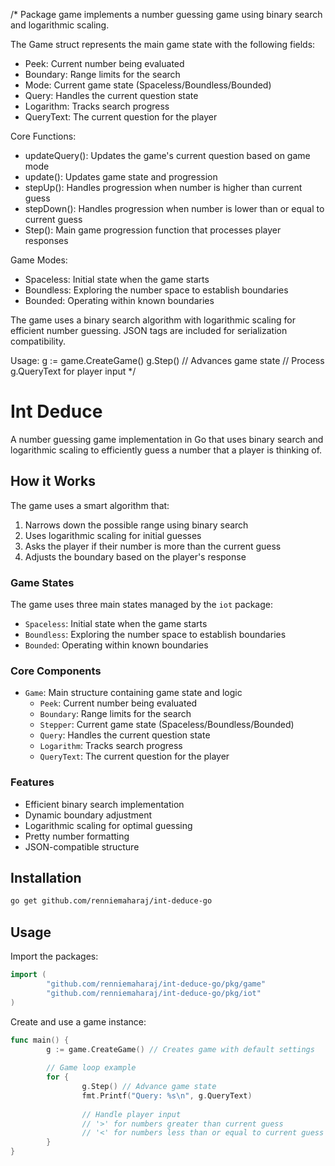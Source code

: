 /*
Package game implements a number guessing game using binary search and logarithmic scaling.

The Game struct represents the main game state with the following fields:
- Peek: Current number being evaluated
- Boundary: Range limits for the search
- Mode: Current game state (Spaceless/Boundless/Bounded)
- Query: Handles the current question state
- Logarithm: Tracks search progress
- QueryText: The current question for the player

Core Functions:
- updateQuery(): Updates the game's current question based on game mode
- update(): Updates game state and progression
- stepUp(): Handles progression when number is higher than current guess
- stepDown(): Handles progression when number is lower than or equal to current guess
- Step(): Main game progression function that processes player responses

Game Modes:
- Spaceless: Initial state when the game starts
- Boundless: Exploring the number space to establish boundaries
- Bounded: Operating within known boundaries

The game uses a binary search algorithm with logarithmic scaling for efficient number guessing.
JSON tags are included for serialization compatibility.

Usage:
    g := game.CreateGame()
    g.Step() // Advances game state
    // Process g.QueryText for player input
*/
# Int Deduce

A number guessing game implementation in Go that uses binary search and logarithmic scaling to efficiently guess a number that a player is thinking of.

## How it Works

The game uses a smart algorithm that:
1. Narrows down the possible range using binary search
2. Uses logarithmic scaling for initial guesses
3. Asks the player if their number is more than the current guess
4. Adjusts the boundary based on the player's response

### Game States
The game uses three main states managed by the `iot` package:
- `Spaceless`: Initial state when the game starts
- `Boundless`: Exploring the number space to establish boundaries
- `Bounded`: Operating within known boundaries

### Core Components
- `Game`: Main structure containing game state and logic
    - `Peek`: Current number being evaluated
    - `Boundary`: Range limits for the search
    - `Stepper`: Current game state (Spaceless/Boundless/Bounded)
    - `Query`: Handles the current question state
    - `Logarithm`: Tracks search progress
    - `QueryText`: The current question for the player

### Features
- Efficient binary search implementation
- Dynamic boundary adjustment
- Logarithmic scaling for optimal guessing
- Pretty number formatting
- JSON-compatible structure

## Installation
```bash
go get github.com/renniemaharaj/int-deduce-go
```

## Usage
Import the packages:
```go
import (
        "github.com/renniemaharaj/int-deduce-go/pkg/game"
        "github.com/renniemaharaj/int-deduce-go/pkg/iot"
)
```

Create and use a game instance:
```go
func main() {
        g := game.CreateGame() // Creates game with default settings
        
        // Game loop example
        for {
                g.Step() // Advance game state
                fmt.Printf("Query: %s\n", g.QueryText)
                
                // Handle player input
                // '>' for numbers greater than current guess
                // '<' for numbers less than or equal to current guess
        }
}
```
